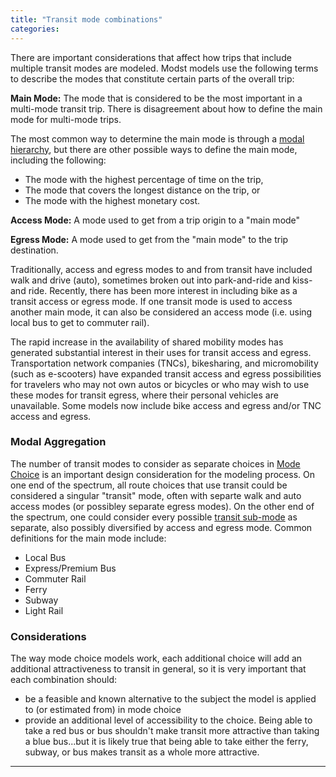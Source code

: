 ```yaml
---
title: "Transit mode combinations"
categories:
---
```


There are important considerations that affect how trips that include multiple transit modes are modeled.  Modst models use the following terms to describe the modes that constitute certain parts of the overall trip:

**Main Mode:** The mode that is considered to be the most important in a multi-mode transit trip. There is disagreement about how to define the main mode for multi-mode trips.

The most common way to determine the main mode is through a [modal hierarchy](Modal_hierarchy), but there are other possible ways to define the main mode, including the following:
-   The mode with the highest percentage of time on the trip,
-   The mode that covers the longest distance on the trip, or 
-   The mode with the highest monetary cost.

**Access Mode:** A mode used to get from a trip origin to a "main mode"

**Egress Mode:** A mode used to get from the "main mode" to the trip destination.

Traditionally, access and egress modes to and from transit have included walk and drive (auto), sometimes broken out into park-and-ride and kiss-and ride. Recently, there has been more interest in including bike as a transit access or egress mode. If one transit mode is used to access another main mode, it can also be considered an access mode (i.e. using local bus to get to commuter rail).

The rapid increase in the availability of shared mobility modes has generated substantial interest in their uses for transit access and egress.  Transportation network companies (TNCs), bikesharing, and micromobility (such as e-scooters) have expanded transit access and egress possibilities for travelers who may not own autos or bicycles or who may wish to use these modes for transit egress, where their personal vehicles are unavailable.  Some models now include bike access and egress and/or TNC access and egress.

### Modal Aggregation

The number of transit modes to consider as separate choices in [Mode Choice](Mode_Choice) is an important design consideration for the modeling process. On one end of the spectrum, all route choices that use transit could be considered a singular "transit" mode, often with separte walk and auto access modes (or possibley separate egress modes). On the other end of the spectrum, one could consider every possible [transit sub-mode](transit_sub_mode) as separate, also possibly diversified by access and egress mode.  Common definitions for the main mode include:

-   Local Bus
-   Express/Premium Bus
-   Commuter Rail
-   Ferry
-   Subway
-   Light Rail

### Considerations

The way mode choice models work, each additional choice will add an additional attractiveness to transit in general, so it is very important that each combination should:

-   be a feasible and known alternative to the subject the model is applied to (or estimated from) in mode choice
-   provide an additional level of accessibility to the choice. Being able to take a red bus or bus shouldn't make transit more attractive than taking a blue bus...but it is likely true that being able to take either the ferry, subway, or bus makes transit as a whole more attractive.

------------------------------------------------------------------------

